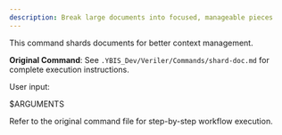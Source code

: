 ```yaml
---
description: Break large documents into focused, manageable pieces
---
```


This command shards documents for better context management.

**Original Command**: See `.YBIS_Dev/Veriler/Commands/shard-doc.md` for complete execution instructions.

User input:

$ARGUMENTS

Refer to the original command file for step-by-step workflow execution.
